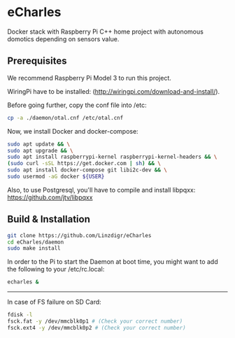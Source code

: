 # eCharles

Docker stack with Raspberry Pi C++ home project with autonomous domotics depending on sensors value.

## Prerequisites
We recommend Raspberry Pi Model 3 to run this project.

WiringPi have to be installed: (http://wiringpi.com/download-and-install/).

Before going further, copy the conf file into /etc:
```sh
cp -a ./daemon/otal.cnf /etc/otal.cnf
```

Now, we install Docker and docker-compose:

```sh
sudo apt update && \
sudo apt upgrade && \
sudo apt install raspberrypi-kernel raspberrypi-kernel-headers && \
(sudo curl -sSL https://get.docker.com | sh) && \
sudo apt install docker-compose git libi2c-dev && \
sudo usermod -aG docker ${USER}
```

Also, to use Postgresql, you'll have to compile and install libpqxx: https://github.com/jtv/libpqxx

## Build & Installation

```sh
git clone https://github.com/Linzdigr/eCharles
cd eCharles/daemon
sudo make install
```

In order to the Pi to start the Daemon at boot time, you might want to add the following to your /etc/rc.local:

```sh
echarles &
```

-----

In case of FS failure on SD Card:

```sh
fdisk -l
fsck.fat -y /dev/mmcblk0p1 # (Check your correct number)
fsck.ext4 -y /dev/mmcblk0p2 # (Check your correct number)
```
